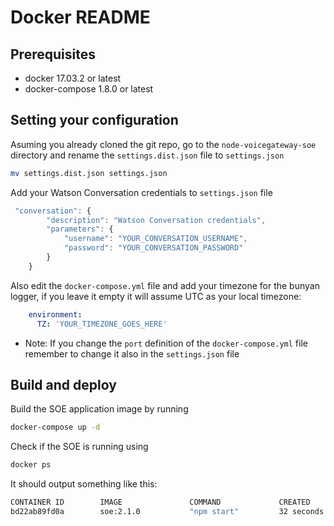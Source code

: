 # Docker README

## Prerequisites

* docker 17.03.2 or latest
* docker-compose 1.8.0 or latest

## Setting your configuration

Asuming you already cloned the git repo, go to the ```node-voicegateway-soe``` directory and rename the ```settings.dist.json``` file to ```settings.json```

```sh
mv settings.dist.json settings.json
```

Add your Watson Conversation credentials to ```settings.json``` file

```javascript
 "conversation": {
        "description": "Watson Conversation credentials",
        "parameters": {
            "username": "YOUR_CONVERSATION_USERNAME",
            "password": "YOUR_CONVERSATION_PASSWORD"
        }
    }
```

Also edit the ```docker-compose.yml``` file and add your timezone for the bunyan logger, if you leave it empty it will assume UTC as your local timezone:

```yaml
    environment:
      TZ: 'YOUR_TIMEZONE_GOES_HERE'
```

* Note: If you change the ```port``` definition of the ```docker-compose.yml``` file remember to change it also in the ```settings.json``` file

## Build and deploy

Build the SOE application image by running

```sh
docker-compose up -d
```

Check if the SOE is running using

```sh
docker ps
```

It should output something like this:

```sh
CONTAINER ID        IMAGE               COMMAND             CREATED             STATUS              PORTS                    NAMES
bd22ab89fd0a        soe:2.1.0           "npm start"         32 seconds ago      Up 25 seconds       0.0.0.0:8888->8888/tcp   node-voicegateway-soe
```
